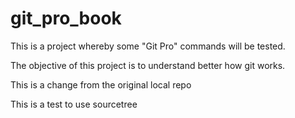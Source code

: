 # git_pro_book
This is a project whereby some "Git Pro" commands will be tested.

The objective of this project is to understand better how git works.

This is a change from the original local repo

This is a test to use sourcetree